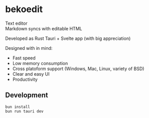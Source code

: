 # bekoedit

Text editor    
Markdown syncs with editable HTML

Developed as Rust Tauri + Svelte app (with big appreciation)

Designed with in mind:

- Fast speed
- Low memory consumption
- Cross platoform support (Windows, Mac, Linux, variety of BSD)
- Clear and easy UI
- Productivity

## Development

```
bun install
bun run tauri dev
```
